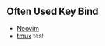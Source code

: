 
## Often Used Key Bind
* [Neovim](./nvim/vim_often_used_bind.md)
* [tmux](./tmux_often_used_bind.md)
test
